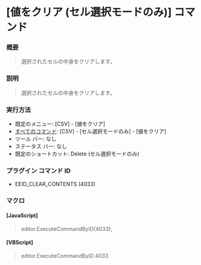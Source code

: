 # \[値をクリア (セル選択モードのみ)\] コマンド

### 概要

> 選択されたセルの中身をクリアします。

### 説明

> 選択されたセルの中身をクリアします。

### 実行方法

- 既定のメニュー: \[CSV\] - \[値をクリア\]
- [すべてのコマンド](../../glossary/allcommands): \[CSV\] - \[セル選択モードのみ\] - \[値をクリア\]
- ツール バー: なし
- ステータス バー: なし
- 既定のショートカット: Delete (セル選択モードのみ)

### プラグイン コマンド ID

- EEID\_CLEAR\_CONTENTS (4033)

### マクロ

#### \[JavaScript\]

> editor.ExecuteCommandByID(4033);

#### \[VBScript\]

> editor.ExecuteCommandByID 4033
